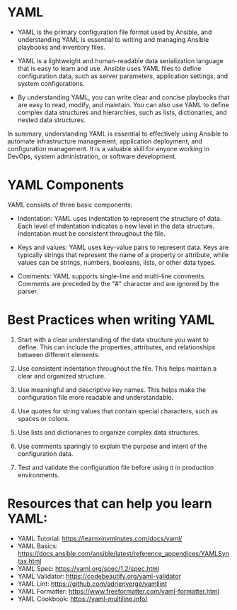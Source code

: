 # YAML 
- YAML is the primary configuration file format used by Ansible, and understanding YAML is essential to writing and managing Ansible playbooks and inventory files.

- YAML is a lightweight and human-readable data serialization language that is easy to learn and use. Ansible uses YAML files to define configuration data, such as server parameters, application settings, and system configurations.

- By understanding YAML, you can write clear and concise playbooks that are easy to read, modify, and maintain. You can also use YAML to define complex data structures and hierarchies, such as lists, dictionaries, and nested data structures.

In summary, understanding YAML is essential to effectively using Ansible to automate infrastructure management, application deployment, and configuration management. It is a valuable skill for anyone working in DevOps, system administration, or software development.

# YAML Components
YAML consists of three basic components:

- Indentation: YAML uses indentation to represent the structure of data. Each level of indentation indicates a new level in the data structure. Indentation must be consistent throughout the file.

- Keys and values: YAML uses key-value pairs to represent data. Keys are typically strings that represent the name of a property or attribute, while values can be strings, numbers, booleans, lists, or other data types.

- Comments: YAML supports single-line and multi-line comments. Comments are preceded by the "#" character and are ignored by the parser.

# Best Practices when writing YAML

1. Start with a clear understanding of the data structure you want to define. This can include the properties, attributes, and relationships between different elements.

2. Use consistent indentation throughout the file. This helps maintain a clear and organized structure.

3. Use meaningful and descriptive key names. This helps make the configuration file more readable and understandable.

4. Use quotes for string values that contain special characters, such as spaces or colons.

5. Use lists and dictionaries to organize complex data structures.

6. Use comments sparingly to explain the purpose and intent of the configuration data.

7. Test and validate the configuration file before using it in production environments.

# Resources that can help you learn YAML:
- YAML Tutorial: https://learnxinyminutes.com/docs/yaml/
- YAML Basics: https://docs.ansible.com/ansible/latest/reference_appendices/YAMLSyntax.html
- YAML Spec: https://yaml.org/spec/1.2/spec.html
- YAML Validator: https://codebeautify.org/yaml-validator
- YAML Lint: https://github.com/adrienverge/yamllint
- YAML Formatter: https://www.freeformatter.com/yaml-formatter.html
- YAML Cookbook: https://yaml-multiline.info/
